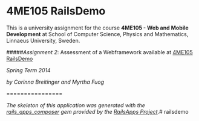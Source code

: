 4ME105 RailsDemo
================
 
This is a university assignment for the course **4ME105 - Web and Mobile Development** at School of Computer Science, Physics and Mathematics, Linnaeus University, Sweden.

#####_Assignment 2_: Assessment of a Webframework
available at [4ME105 RailsDemo](https://4ME105railsdemo.herokuapp.com)

_Spring Term 2014_

_by Corinna Breitinger and Myrtha Fuog_

================

_The skeleton of this application was generated with the [rails_apps_composer](https://github.com/RailsApps/rails_apps_composer) gem
provided by the [RailsApps Project](http://railsapps.github.io/)._# railsdemo
